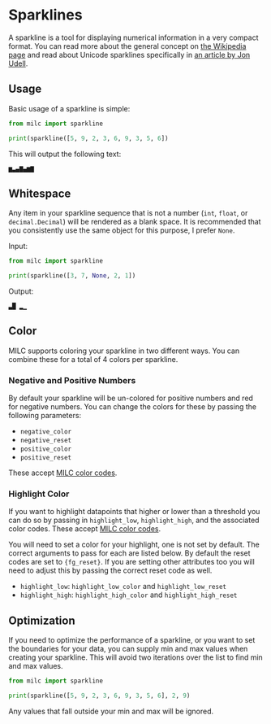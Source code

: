 # Sparklines

A sparkline is a tool for displaying numerical information in a very compact format. You can read more about the general concept on [the Wikipedia page](https://en.wikipedia.org/wiki/Sparkline) and read about Unicode sparklines specifically in [an article by Jon Udell](https://blog.jonudell.net/2021/08/05/the-tao-of-unicode-sparklines/).

## Usage

Basic usage of a sparkline is simple:

```python
from milc import sparkline

print(sparkline([5, 9, 2, 3, 6, 9, 3, 5, 6])
```

This will output the following text:

```
▆▃▄▇▄▆▇
```

## Whitespace

Any item in your sparkline sequence that is not a number (`int`, `float`, or `decimal.Decimal`) will be rendered as a blank space. It is recommended that you consistently use the same object for this purpose, I prefer `None`.

Input:

```python
from milc import sparkline

print(sparkline([3, 7, None, 2, 1])
```

Output:

```
▃█ ▂▁
```

## Color

MILC supports coloring your sparkline in two different ways. You can combine these for a total of 4 colors per sparkline.

### Negative and Positive Numbers

By default your sparkline will be un-colored for positive numbers and red for negative numbers. You can change the colors for these by passing the following parameters:

* `negative_color`
* `negative_reset`
* `positive_color`
* `positive_reset`

These accept [MILC color codes](ANSI.md#available-colors).

### Highlight Color

If you want to highlight datapoints that higher or lower than a threshold you can do so by passing in `highlight_low`, `highlight_high`, and the associated color codes. These accept [MILC color codes](ANSI.md#available-colors).

You will need to set a color for your highlight, one is not set by default. The correct arguments to pass for each are listed below. By default the reset codes are set to `{fg_reset}`. If you are setting other attributes too you will need to adjust this by passing the correct reset code as well.

* `highlight_low`: `highlight_low_color` and `highlight_low_reset`
* `highlight_high`: `highlight_high_color` and `highlight_high_reset`

## Optimization

If you need to optimize the performance of a sparkline, or you want to set the boundaries for your data, you can supply min and max values when creating your sparkline. This will avoid two iterations over the list to find min and max values.

```python
from milc import sparkline

print(sparkline([5, 9, 2, 3, 6, 9, 3, 5, 6], 2, 9)
```

Any values that fall outside your min and max will be ignored.
